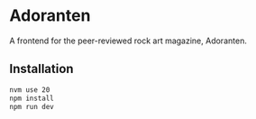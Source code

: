 # Adoranten

A frontend for the peer-reviewed rock art magazine, Adoranten.

## Installation

   ```sh
   nvm use 20
   npm install
   npm run dev
   ```